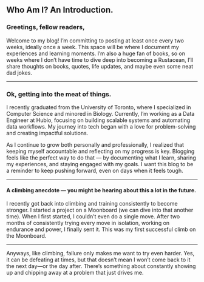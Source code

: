 ## Who Am I? An Introduction.

### Greetings, fellow readers,

Welcome to my blog! I’m committing to posting at least once every two weeks, ideally once a week. This space will be where I document my experiences and learning moments. I’m also a huge fan of books, so on weeks where I don’t have time to dive deep into becoming a Rustacean, I’ll share thoughts on books, quotes, life updates, and maybe even some neat dad jokes.

---

### Ok, getting into the meat of things.

I recently graduated from the University of Toronto, where I specialized in Computer Science and minored in Biology. Currently, I’m working as a Data Engineer at Hubio, focusing on building scalable systems and automating data workflows. My journey into tech began with a love for problem-solving and creating impactful solutions.

As I continue to grow both personally and professionally, I realized that keeping myself accountable and reflecting on my progress is key. Blogging feels like the perfect way to do that — by documenting what I learn, sharing my experiences, and staying engaged with my goals. I want this blog to be a reminder to keep pushing forward, even on days when it feels tough.

---

#### A climbing anecdote — you might be hearing about this a lot in the future.

I recently got back into climbing and training consistently to become stronger. I started a project on a Moonboard (we can dive into that another time). When I first started, I couldn’t even do a single move. After two months of consistently trying every move in isolation, working on endurance and power, I finally sent it. This was my first successful climb on the Moonboard.

---

Anyways, like climbing, failure only makes me want to try even harder. Yes, it can be defeating at times, but that doesn’t mean I won’t come back to it the next day—or the day after. There’s something about constantly showing up and chipping away at a problem that just drives me.
